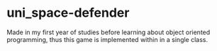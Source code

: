 # uni_space-defender

Made in my first year of studies before learning about object oriented programming, thus this game is implemented within in a single class.
